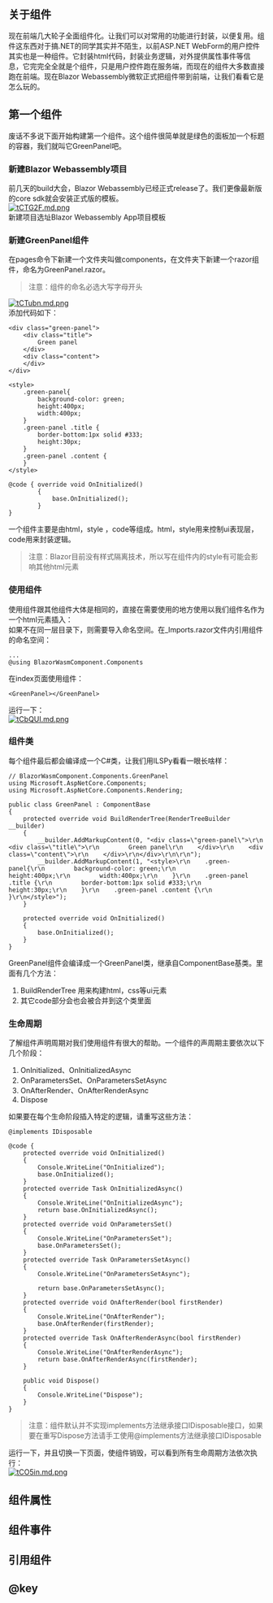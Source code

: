## 关于组件
现在前端几大轮子全面组件化。让我们可以对常用的功能进行封装，以便复用。组件这东西对于搞.NET的同学其实并不陌生，以前ASP.NET WebForm的用户控件其实也是一种组件。它封装html代码，封装业务逻辑，对外提供属性事件等信息，它完完全全就是个组件，只是用户控件跑在服务端，而现在的组件大多数直接跑在前端。现在Blazor Webassembly微软正式把组件带到前端，让我们看看它是怎么玩的。
## 第一个组件
废话不多说下面开始构建第一个组件。这个组件很简单就是绿色的面板加一个标题的容器，我们就叫它GreenPanel吧。     
### 新建Blazor Webassembly项目
前几天的build大会，Blazor Webassembly已经正式release了。我们更像最新版的core sdk就会安装正式版的模板。    
[![tCTG2F.md.png](https://s1.ax1x.com/2020/05/25/tCTG2F.md.png)](https://imgchr.com/i/tCTG2F)   
新建项目选址Blazor Webassembly App项目模板
### 新建GreenPanel组件
在pages命令下新建一个文件夹叫做components，在文件夹下新建一个razor组件，命名为GreenPanel.razor。
> 注意：组件的命名必选大写字母开头    

[![tCTubn.md.png](https://s1.ax1x.com/2020/05/25/tCTubn.md.png)](https://imgchr.com/i/tCTubn)    
添加代码如下：   
```
<div class="green-panel">
    <div class="title">
        Green panel
    </div>
    <div class="content">
    </div>
</div>

<style>
    .green-panel{
        background-color: green;
        height:400px;
        width:400px;
    }
    .green-panel .title {
        border-bottom:1px solid #333;
        height:30px;
    }
    .green-panel .content {
    }
</style>

@code { override void OnInitialized()
        {
            base.OnInitialized();
        }
}

```
一个组件主要是由html，style ，code等组成。html，style用来控制ui表现层，code用来封装逻辑。
>注意：Blazor目前没有样式隔离技术，所以写在组件内的style有可能会影响其他html元素
### 使用组件
使用组件跟其他组件大体是相同的，直接在需要使用的地方使用以我们组件名作为一个html元素插入：   
如果不在同一层目录下，则需要导入命名空间。在_Imports.razor文件内引用组件的命名空间：
```
...
@using BlazorWasmComponent.Components

```
在index页面使用组件：
```
<GreenPanel></GreenPanel>
```
运行一下：    
[![tCbQUI.md.png](https://s1.ax1x.com/2020/05/25/tCbQUI.md.png)](https://imgchr.com/i/tCbQUI)
### 组件类
每个组件最后都会编译成一个C#类，让我们用ILSPy看看一眼长啥样：
```
// BlazorWasmComponent.Components.GreenPanel
using Microsoft.AspNetCore.Components;
using Microsoft.AspNetCore.Components.Rendering;

public class GreenPanel : ComponentBase
{
	protected override void BuildRenderTree(RenderTreeBuilder __builder)
	{
		__builder.AddMarkupContent(0, "<div class=\"green-panel\">\r\n    <div class=\"title\">\r\n        Green panel\r\n    </div>\r\n    <div class=\"content\">\r\n    </div>\r\n</div>\r\n\r\n");
		__builder.AddMarkupContent(1, "<style>\r\n    .green-panel{\r\n        background-color: green;\r\n        height:400px;\r\n        width:400px;\r\n    }\r\n    .green-panel .title {\r\n        border-bottom:1px solid #333;\r\n        height:30px;\r\n    }\r\n    .green-panel .content {\r\n    }\r\n</style>");
	}

	protected override void OnInitialized()
	{
		base.OnInitialized();
	}
}

```
GreenPanel组件会编译成一个GreenPanel类，继承自ComponentBase基类。里面有几个方法：
1. BuildRenderTree 用来构建html，css等ui元素
2. 其它code部分会也会被合并到这个类里面
### 生命周期
了解组件声明周期对我们使用组件有很大的帮助。一个组件的声周期主要依次以下几个阶段：
1. OnInitialized、OnInitializedAsync
2. OnParametersSet、OnParametersSetAsync
3. OnAfterRender、OnAfterRenderAsync
4. Dispose

如果要在每个生命阶段插入特定的逻辑，请重写这些方法：
```
@implements IDisposable

@code {
    protected override void OnInitialized()
    {
        Console.WriteLine("OnInitialized");
        base.OnInitialized();
    }
    protected override Task OnInitializedAsync()
    {
        Console.WriteLine("OnInitializedAsync");
        return base.OnInitializedAsync();
    }
    protected override void OnParametersSet()
    {
        Console.WriteLine("OnParametersSet");
        base.OnParametersSet();
    }
    protected override Task OnParametersSetAsync()
    {
        Console.WriteLine("OnParametersSetAsync");

        return base.OnParametersSetAsync();
    }
    protected override void OnAfterRender(bool firstRender)
    {
        Console.WriteLine("OnAfterRender");
        base.OnAfterRender(firstRender);
    }
    protected override Task OnAfterRenderAsync(bool firstRender)
    {
        Console.WriteLine("OnAfterRenderAsync");
        return base.OnAfterRenderAsync(firstRender);
    }

    public void Dispose()
    {
        Console.WriteLine("Dispose");
    }
}
```
> 注意：组件默认并不实现implements方法继承接口IDisposable接口，如果要在重写Dispose方法请手工使用@implements方法继承接口IDisposable

运行一下，并且切换一下页面，使组件销毁，可以看到所有生命周期方法依次执行：    
[![tCO5in.md.png](https://s1.ax1x.com/2020/05/26/tCO5in.md.png)](https://imgchr.com/i/tCO5in)
## 组件属性
## 组件事件
## 引用组件
## @key